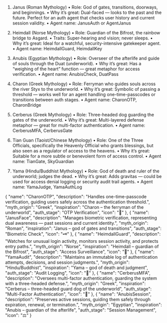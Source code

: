 1. Janus (Roman Mythology)
   • Role: God of gates, transitions, doorways, and beginnings.
   • Why it’s great: Dual-faced — looks to the past and the future. Perfect for an auth agent that checks user history and current session validity.
   • Agent name: JanusAuth or AgentJanus

2. Heimdall (Norse Mythology)
   • Role: Guardian of the Bifrost, the rainbow bridge to Asgard.
   • Traits: Super-hearing and vision; never sleeps.
   • Why it’s great: Ideal for a watchful, security-intensive gatekeeper agent.
   • Agent name: HeimdallGuard, HeimdallKey

3. Anubis (Egyptian Mythology)
   • Role: Overseer of the afterlife and guide of souls through the Duat (underworld).
   • Why it’s great: Has a “weighing of the heart” function — great metaphor for access verification.
   • Agent name: AnubisCheck, DuatPass

4. Charon (Greek Mythology)
   • Role: Ferryman who guides souls across the river Styx to the underworld.
   • Why it’s great: Symbolic of passing a threshold — works well for an agent handling one-time-passcodes or transitions between auth stages.
   • Agent name: CharonOTP, CharonBridge

5. Cerberus (Greek Mythology)
   • Role: Three-headed dog guarding the gates of the underworld.
   • Why it’s great: Multi-layered defense metaphor — great for multi-factor authentication.
   • Agent name: CerberusMFA, CerberusGate

6. Tian Guan (Taoist/Chinese Mythology)
   • Role: One of the Three Officials, specifically the Heavenly Official who grants blessings, but also seen as a regulator of access to the heavens.
   • Why it’s great: Suitable for a more subtle or benevolent form of access control.
   • Agent name: TianGate, SkyGuardian

7. Yama (Hindu/Buddhist Mythology)
   • Role: God of death and ruler of the underworld; judges the dead.
   • Why it’s great: Adds gravitas — could be used for access denial logging or security audit trail agents.
   • Agent name: YamaJudge, YamaAuthLog

{
"name": "CharonOTP",
"description": "Handles one-time-passcode verification, guiding users safely across the authentication threshold.",
"myth_origin": "Greek",
"inspiration": "Charon – the ferryman of the underworld",
"auth_stage": "OTP Verification",
"icon": "🛶"
},
{
"name": "JanusFace",
"description": "Manages biometric verification, representing dual awareness — past sessions and current identity.",
"myth_origin": "Roman",
"inspiration": "Janus – god of gates and transitions",
"auth_stage": "Biometric Check",
"icon": "🗝️"
},
{
"name": "HeimdallGuard",
"description": "Watches for unusual login activity, monitors session activity, and protects entry paths.",
"myth_origin": "Norse",
"inspiration": "Heimdall – guardian of the Bifrost",
"auth_stage": "Access Surveillance",
"icon": "🌈"
},
{
"name": "YamaAudit",
"description": "Maintains an immutable log of authentication attempts, decisions, and session judgments.",
"myth_origin": "Hindu/Buddhist",
"inspiration": "Yama – god of death and judgment",
"auth_stage": "Audit Logging",
"icon": "📜"
},
{
"name": "CerberusMFA",
"description": "Oversees multi-factor authentication, guarding the system with a three-headed defense.",
"myth_origin": "Greek",
"inspiration": "Cerberus – three-headed guard dog of the underworld",
"auth_stage": "Multi-Factor Authentication",
"icon": "🐾"
},
{
"name": "AnubisSession",
"description": "Preserves active sessions, guiding them safely through expiration, renewal, or termination.",
"myth_origin": "Egyptian",
"inspiration": "Anubis – guardian of the afterlife",
"auth_stage": "Session Management",
"icon": "⚖️"
}
